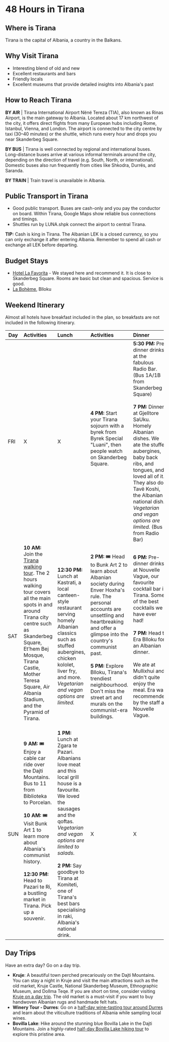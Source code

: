 # 48 Hours in Tirana

## Where is Tirana

Tirana is the capital of Albania, a country in the Balkans.

## Why Visit Tirana

- Interesting blend of old and new
- Excellent restaurants and bars
- Friendly locals
- Excellent museums that provide detailed insights into Albania's past

## How to Reach Tirana

**BY AIR** | Tirana International Airport Nënë Tereza (TIA), also known as Rinas Airport, is the main gateway to Albania. Located about 17 km northwest of the city, it offers direct flights from many European hubs including Rome, Istanbul, Vienna, and London. The airport is connected to the city centre by taxi (30–40 minutes) or the shuttle, which runs every hour and drops you near Skanderbeg Square.

**BY BUS** | Tirana is well connected by regional and international buses. Long-distance buses arrive at various informal terminals around the city, depending on the direction of travel (e.g. South, North, or international). Domestic buses also run frequently from cities like Shkodra, Durrës, and Saranda.

**BY TRAIN** | Train travel is unavailable in Albania.

## Public Transport in Tirana

- Good public transport. Buses are cash-only and you pay the conductor on board. Within Tirana, Google Maps show reliable bus connections and timings.
- Shuttles run by LUNA.shpk connect the airport to central Tirana.

**TIP:** Cash is king in Tirana. The Albanian LEK is a closed currency, so you can only exchange it after entering Albania. Remember to spend all cash or exchange all LEK before departing.

## Budget Stays

- [Hotel La Favorita](https://www.booking.com/hotel/al/europa-tirane.en.html?aid=8003075&no_rooms=1&group_adults=2) - We stayed here and recommend it. It is close to Skanderbeg Square. Rooms are basic but clean and spacious. Service is good.
- [La Bohème](https://www.booking.com/hotel/al/la-boha-me-tirana.en.html?aid=8003075&no_rooms=1&group_adults=2), Blloku

## Weekend Itinerary

Almost all hotels have breakfast included in the plan, so breakfasts are not included in the following itinerary.

| Day  | Activities  |  Lunch |  Activities |  Dinner |
|-----|:------------|:-------|:------------|:--------|
| FRI   | X           | X      |**4 PM:** Start your Tirana sojourn with a byrek from Byrek Special "Luani", then people watch on Skanderbeg Square.</br></br> |**5:30 PM:** Pre-dinner drinks at the fabulous Radio Bar. (Bus 1A/1B from Skanderbeg Square) </br></br> **7 PM:** Dinner at Gjelltore SaUku. Homely Albanian dishes. We ate the stuffed aubergines, baby back ribs, and tongues, and loved all of it. They also do Tavë Koshi, the Albanian national dish. *Vegetarian and vegan options are limited.* (Bus 2 from Radio Bar) |
| SAT   | **10 AM:** Join the [Tirana walking tour](https://getyourguide.tp.st/zc88Wac0?trs=300169&journey_id=Rl4uR7CLQlzq8gJSxoJx3&trace_id=Zzc887950bbeb6439d978276d-523764&promo_kind=tp_short&page_url=https%3A%2F%2Ftwo-together.com%2Fthings-to-do-in-tirana%2F&product_type=tp_manual&install_type=partner&deeplink_id=2ce1083a-d896-5089-b74a-b3eaa3b8096c&page_id=21106089-6ceb-583c-9c6f-df8084c3edfc&partner_id=0TTBODE). The 2 hours walking tour covers all the main spots in and around Tirana city centre such as Skanderbeg Square, Et’hem Bej Mosque, Tirana Castle, Mother Teresa Square, Air Albania Stadium, and the Pyramid of Tirana. </br></br> | **12:30 PM:** Lunch at Kastrati, a local canteen-style restaurant serving homely Albanian classics such as stuffed aubergines, chicken kololet, liver fry, and more. *Vegetarian and vegan options are limited.* | **2 PM:** 🎟 Head to Bunk Art 2 to learn about Albanian society during Enver Hoxha's rule. The personal accounts are unsettling and heartbreaking and offer a glimpse into the country's communist past. </br></br> **5 PM:** Explore Blloku, Tirana's trendiest neighbourhood. Don't miss the street art and murals on the communist-era buildings. | **6 PM:** Pre-dinner drinks at Nouvelle Vague, our favourite cocktail bar in Tirana. Some of the best cocktails we have ever had! </br></br>**7 PM:** Head to Era Blloku for an Albanian dinner. </br></br>We ate at Mullixhui and didn't quite enjoy the meal. Era was recommended by the staff at Nouvelle Vague. |
| SUN   | **9 AM:** 🎟 Enjoy a cable car ride over the Dajti Mountains. Bus to 11 from Biblioteka to Porcelan. </br></br> **10 AM:** 🎟 Visit Bunk Art 1 to learn more about Albania's communist history. </br></br> **12:30 PM:** Head to Pazari te Ri, a bustling market in Tirana. Pick up a souvenir. </br></br> | **1 PM:** Lunch at Zgara te Pazari. Albanians love meat and this local grill house is a favourite. We loved the sausages and the qoftas. *Vegetarian and vegan options are limited to salads.* </br></br> **2 PM:** Say goodbye to Tirana at Komiteti, one of Tirana's best bars specialising in raki, Albania's national drink. | X | X | 

## Day Trips

Have an extra day? Go on a day trip.

- **Kruje**: A beautiful town perched precariously on the Dajti Mountains. You can stay a night in Kruje and visit the main attractions such as the old market, Kruje Castle, National Skanderbeg Museum, Ethnographic Museum, and Dollma Teqe. If you are short on time, consider visiting [Kruje on a day trip](https://viator.tp.st/roTE5OO1). The old market is a must-visit if you want to buy handwoven Albanian rugs and handmade felt hats.
- **Winery Tour - Durres**: Go on a [half-day wine-tasting tour around Durres](https://www.viator.com/en-GB/tours/Tirana/Durres-Sightseeing-Walking-Tour/d23957-315037P5) and learn about the viticulture traditions of Albania while sampling local wines.
- **Bovilla Lake**: Hike around the stunning blue Bovilla Lake in the Dajti Mountains. Join a highly-rated [half-day Bovilla Lake hiking tour](https://viator.tp.st/KR6K7adl) to explore this pristine area.

